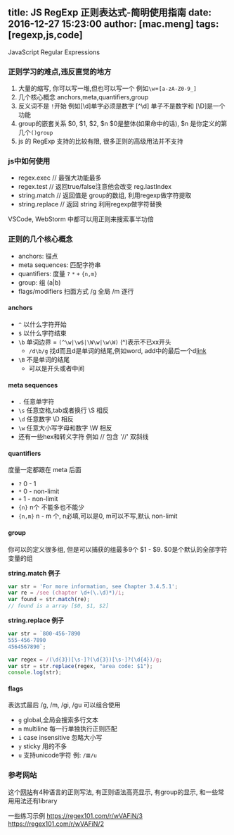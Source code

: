 title: JS RegExp 正则表达式-简明使用指南
date: 2016-12-27 15:23:00
author: [mac.meng]
tags: [regexp,js,code]
---

JavaScript Regular Expressions 

### 正则学习的难点,违反直觉的地方
1. 大量的缩写, 你可以写一堆,但也可以写一个  例如`\w`=`[a-zA-Z0-9_]`
2. 几个核心概念 anchors,meta,quantifiers,group
3. 反义词不是 `!`开始 例如[\d]单字必须是数字 [^\d] 单子不是数字和 [\D]是一个功能
4. group的嵌套关系 \$0, \$1, \$2, \$n \$0是整体(如果命中的话), \$n 是你定义的第几个`()group`
5. js 的 RegExp 支持的比较有限, 很多正则的高级用法并不支持

<!-- more -->


### js中如何使用
* regex.exec // 最强大功能最多
* regex.test // 返回true/false注意他会改变 reg.lastIndex 
* string.match // 返回值是 group的数组, 利用regexp做字符提取
* string.replace // 返回 string 利用regexp做字符替换

VSCode, WebStorm 中都可以用正则来搜索事半功倍

### 正则的几个核心概念

* anchors: 锚点
* meta sequences: 匹配字符串
* quantifiers: 度量  `?` `*` `+` `{n,m}`
* group: 组 (a|b) 
* flags/modifiers 扫面方式 /g 全局 /m 逐行


#### anchors

* `^` 以什么字符开始
* `$` 以什么字符结束
* `\b` 单词边界 = `(^\w|\w$|\W\w|\w\W)` (^)表示不已xx开头
    * `/d\b/g` 找d而且d是单词的结尾,例如word, add中的最后一个d[link](https://regex101.com/r/wVAFiN/7)
* `\B` 不是单词的结尾
    * 可以是开头或者中间   

#### meta sequences

* `.` 任意单字符
* `\s` 任意空格,tab或者换行 \S 相反
* `\d` 任意数字 \D 相反
* `\w` 任意大小写字母和数字 \W 相反
* 还有一些hex和转义字符 例如 \/\/ 包含 '//' 双斜线

#### quantifiers
度量一定都跟在 meta 后面

* `?` 0 - 1
* `*` 0 - non-limit 
* `+` 1 - non-limit
* `{n}` n个 不能多也不能少
* `{n,m}` n - m 个, n必填,可以是0, m可以不写,默认 non-limit


#### group
你可以的定义很多组, 但是可以捕获的组最多9个 \$1 - \$9. \$0是个默认的全部字符变量的组

**string.match 例子**

```javascript
var str = 'For more information, see Chapter 3.4.5.1';
var re = /see (chapter \d+(\.\d)*)/i;
var found = str.match(re);
// found is a array [$0, $1, $2]
```

**string.replace 例子**

```javascript
var str = `800-456-7890
555-456-7890
4564567890`;

var regex = /(\d{3})[\s-]?(\d{3})[\s-]?(\d{4})/g;
var str = str.replace(regex, "area code: $1");
console.log(str);
```

#### flags
表达式最后 /g, /m, /gi, /gu 可以组合使用
* `g` global,全局会搜索多行文本
* `m` multiline 每一行单独执行正则匹配
* `i` case insensitive 忽略大小写
* `y` sticky 用的不多
* `u` 支持unicode字符 例: `/𝌆/u`

### 参考网站

这个[网站](https://regex101.com)有4种语言的正则写法, 有正则语法高亮显示, 有group的显示, 和一些常用用法还有library

一些练习示例 
https://regex101.com/r/wVAFiN/3
https://regex101.com/r/wVAFiN/2



